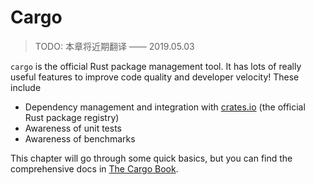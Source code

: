 # Cargo

> TODO: 本章将近期翻译 —— 2019.05.03

`cargo` is the official Rust package management tool. It has lots of really
useful features to improve code quality and developer velocity! These include

- Dependency management and integration with [crates.io](https://crates.io) (the
  official Rust package registry)
- Awareness of unit tests
- Awareness of benchmarks

This chapter will go through some quick basics, but you can find the
comprehensive docs in [The Cargo Book](https://doc.rust-lang.org/cargo/).
